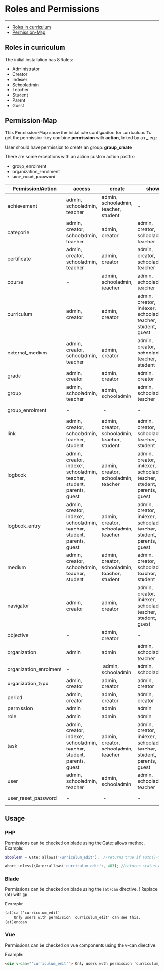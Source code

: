 # Roles and Permissions

---

- [Roles in curriculum](#section-1)
- [Permission-Map](#section-2)


<a name="section-1"></a>
## Roles in curriculum
The initial installation has 8 Roles: 
- Administrator
- Creator
- Indexer
- Schooladmin
- Teacher
- Student
- Parent
- Guest

## Permission-Map

This Permission-Map show the initial role configuation for curriculum.
To get the permission-key combine **permission** with **action**, linked by an **_** eg.:

User should have permission to create an group: **group_create**

There are some exceptions with an action custom action postfix:
- group_enrolment
- organization_enrolment
- user_reset_password

Permission/Action  | access | create | show | edit | delete | -
-----------------  | ------ | ---- | ------ | ---- | ------ | -
achievement  | admin, schooladmin, teacher | admin, schooladmin, teacher, student | - | - | -  
categorie  | admin, creator, schooladmin, teacher | admin, creator | admin, creator, schooladmin, teacher | admin, creator | admin, creator
certificate  | admin, creator, schooladmin, teacher | admin, creator | admin, creator, schooladmin, teacher | admin, creator | admin, creator
course | - | admin, schooladmin, teacher | admin, schooladmin, teacher | admin, schooladmin, teacher | admin, schooladmin, teacher
curriculum | admin, creator| admin, creator | admin, creator, indexer, schooladmin, teacher, student, guest | admin, creator | admin, creator
external_medium | admin, creator, schooladmin, teacher | admin, creator | admin, creator, schooladmin, teacher, student | admin, creator | admin, creator
grade | admin, creator  | admin, creator | admin, creator | admin, creator | admin, creator
group | admin, schooladmin, teacher | admin, schooladmin | admin, schooladmin, teacher | admin, schooladmin | admin, schooladmin
group_enrolment | - | - | - | - | - | admin, schooladmin
link | admin, creator, schooladmin, teacher, student | admin, creator, schooladmin, teacher, student | admin, creator, schooladmin, teacher, student | admin, creator, schooladmin, teacher, student | admin, creator, schooladmin, teacher, student
logbook | admin, creator, indexer, schooladmin, teacher, student, parents, guest | admin, creator, schooladmin, teacher | admin, creator, indexer, schooladmin, teacher, student, parents, guest | admin, creator, schooladmin, teacher | admin, creator, schooladmin, teacher
logbook_entry | admin, creator, indexer, schooladmin, teacher, student, parents, guest | admin, creator, schooladmin, teacher | admin, creator, indexer, schooladmin, teacher, student, parents, guest | admin, creator, schooladmin, teacher | admin, creator, schooladmin, teacher
medium | admin, creator, schooladmin, teacher, student | admin, creator, schooladmin, teacher, student | admin, creator, schooladmin, teacher, student | admin, creator, schooladmin, teacher, student | admin, creator, schooladmin, teacher, student
navigator | admin, creator | admin, creator | admin, creator, indexer, schooladmin, teacher, student, guest | admin, creator | admin, creator
objective | - | admin, creator | - | admin, creator | admin, creator
organization | admin | admin | admin, schooladmin, teacher | admin | admin
organization_enrolment | - | admin, schooladmin | admin, schooladmin | admin, schooladmin | -
organization_type  | admin, creator | admin, creator | admin, creator | admin, creator | admin, creator
period | admin, creator  | admin, creator | admin, creator | admin, creator | admin, creator | admin, creator
permission | admin | admin | admin | admin | admin
role | admin  | admin | admin | admin | admin
task | admin, creator, indexer, schooladmin, teacher, student, parents, guest | admin, creator, schooladmin, teacher | admin, creator, indexer, schooladmin, teacher, student, parents, guest | admin, creator, schooladmin, teacher | admin, creator, schooladmin, teacher
user | admin, schooladmin, teacher | admin, schooladmin | admin, schooladmin, teacher | admin, schooladmin, teacher | admin, schooladmin
user_reset_password | - | - | - | - | - | admin, schooladmin

## Usage
### PHP
Permissions can be checked on blade using the Gate::allows method.
Example:
```php
$boolean = Gate::allows('curriculum_edit');  //returns true if auth()->user has permission

abort_unless(\Gate::allows('curriculum_edit'), 403); //returns status code 403 if auth()->user hasn't permission
```

### Blade
Permissions can be checked on blade using the `(at)can` directive. 
! Replace (at) with @ 

Example:
```html
(at)can('curriculum_edit')
    Only users with permission 'curriculum_edit' can see this. 
(at)endcan
```

### Vue
Permissions can be checked on vue components using the v-can directive.

Example:
```html
<div v-can="'curriculum_edit'"> Only users with permission 'curriculum_edit' can see this. </div>
```
